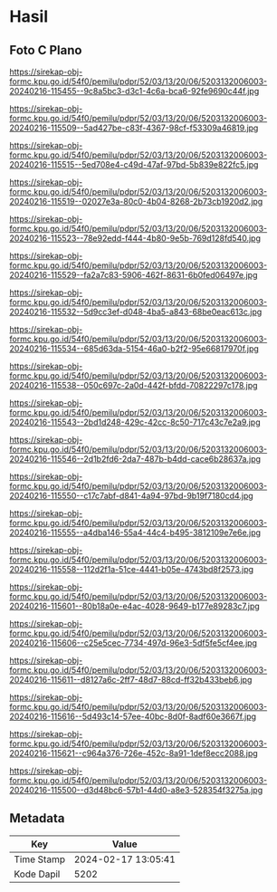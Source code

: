 # Hasil

## Foto C Plano

https://sirekap-obj-formc.kpu.go.id/54f0/pemilu/pdpr/52/03/13/20/06/5203132006003-20240216-115455--9c8a5bc3-d3c1-4c6a-bca6-92fe9690c44f.jpg

https://sirekap-obj-formc.kpu.go.id/54f0/pemilu/pdpr/52/03/13/20/06/5203132006003-20240216-115509--5ad427be-c83f-4367-98cf-f53309a46819.jpg

https://sirekap-obj-formc.kpu.go.id/54f0/pemilu/pdpr/52/03/13/20/06/5203132006003-20240216-115515--5ed708e4-c49d-47af-97bd-5b839e822fc5.jpg

https://sirekap-obj-formc.kpu.go.id/54f0/pemilu/pdpr/52/03/13/20/06/5203132006003-20240216-115519--02027e3a-80c0-4b04-8268-2b73cb1920d2.jpg

https://sirekap-obj-formc.kpu.go.id/54f0/pemilu/pdpr/52/03/13/20/06/5203132006003-20240216-115523--78e92edd-f444-4b80-9e5b-769d128fd540.jpg

https://sirekap-obj-formc.kpu.go.id/54f0/pemilu/pdpr/52/03/13/20/06/5203132006003-20240216-115529--fa2a7c83-5906-462f-8631-6b0fed06497e.jpg

https://sirekap-obj-formc.kpu.go.id/54f0/pemilu/pdpr/52/03/13/20/06/5203132006003-20240216-115532--5d9cc3ef-d048-4ba5-a843-68be0eac613c.jpg

https://sirekap-obj-formc.kpu.go.id/54f0/pemilu/pdpr/52/03/13/20/06/5203132006003-20240216-115534--685d63da-5154-46a0-b2f2-95e66817970f.jpg

https://sirekap-obj-formc.kpu.go.id/54f0/pemilu/pdpr/52/03/13/20/06/5203132006003-20240216-115538--050c697c-2a0d-442f-bfdd-70822297c178.jpg

https://sirekap-obj-formc.kpu.go.id/54f0/pemilu/pdpr/52/03/13/20/06/5203132006003-20240216-115543--2bd1d248-429c-42cc-8c50-717c43c7e2a9.jpg

https://sirekap-obj-formc.kpu.go.id/54f0/pemilu/pdpr/52/03/13/20/06/5203132006003-20240216-115546--2d1b2fd6-2da7-487b-b4dd-cace6b28637a.jpg

https://sirekap-obj-formc.kpu.go.id/54f0/pemilu/pdpr/52/03/13/20/06/5203132006003-20240216-115550--c17c7abf-d841-4a94-97bd-9b19f7180cd4.jpg

https://sirekap-obj-formc.kpu.go.id/54f0/pemilu/pdpr/52/03/13/20/06/5203132006003-20240216-115555--a4dba146-55a4-44c4-b495-3812109e7e6e.jpg

https://sirekap-obj-formc.kpu.go.id/54f0/pemilu/pdpr/52/03/13/20/06/5203132006003-20240216-115558--112d2f1a-51ce-4441-b05e-4743bd8f2573.jpg

https://sirekap-obj-formc.kpu.go.id/54f0/pemilu/pdpr/52/03/13/20/06/5203132006003-20240216-115601--80b18a0e-e4ac-4028-9649-b177e89283c7.jpg

https://sirekap-obj-formc.kpu.go.id/54f0/pemilu/pdpr/52/03/13/20/06/5203132006003-20240216-115606--c25e5cec-7734-497d-96e3-5df5fe5cf4ee.jpg

https://sirekap-obj-formc.kpu.go.id/54f0/pemilu/pdpr/52/03/13/20/06/5203132006003-20240216-115611--d8127a6c-2ff7-48d7-88cd-ff32b433beb6.jpg

https://sirekap-obj-formc.kpu.go.id/54f0/pemilu/pdpr/52/03/13/20/06/5203132006003-20240216-115616--5d493c14-57ee-40bc-8d0f-8adf60e3667f.jpg

https://sirekap-obj-formc.kpu.go.id/54f0/pemilu/pdpr/52/03/13/20/06/5203132006003-20240216-115621--c964a376-726e-452c-8a91-1def8ecc2088.jpg

https://sirekap-obj-formc.kpu.go.id/54f0/pemilu/pdpr/52/03/13/20/06/5203132006003-20240216-115500--d3d48bc6-57b1-44d0-a8e3-528354f3275a.jpg


## Metadata

| Key        | Value               |
| ---------- | ------------------- |
| Time Stamp | 2024-02-17 13:05:41 |
| Kode Dapil | 5202                |



